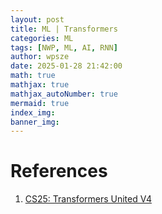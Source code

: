 ```yaml
---
layout: post
title: ML | Transformers
categories: ML
tags: [NWP, ML, AI, RNN]
author: wpsze
date: 2025-01-28 21:42:00
math: true
mathjax: true
mathjax_autoNumber: true
mermaid: true
index_img: 
banner_img: 
---
```




# References

1. [CS25: Transformers United V4](https://web.stanford.edu/class/cs25/)